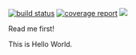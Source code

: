 [![build status](https://gitlab.i2p.online/jkrooswyk/jkinc-2/badges/master/build.svg)](https://gitlab.i2p.online/jkrooswyk/jkinc-2/commits/master)    [![coverage report](https://gitlab.i2p.online/jkrooswyk/jkinc-2/badges/master/coverage.svg)](https://gitlab.i2p.online/jkrooswyk/jkinc-2/commits/master) <a href="https://codeclimate.com/github/gitlabhq/gitlab-ci-runner"><img src="https://codeclimate.com/github/gitlabhq/gitlab-ci-runner/badges/gpa.svg" /></a>

Read me first!

This is Hello World.
